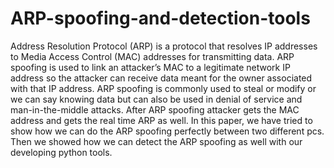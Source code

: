 # ARP-spoofing-and-detection-tools
Address Resolution Protocol (ARP) is a protocol that resolves IP addresses to Media Access Control (MAC) addresses for transmitting data. ARP spoofing is used to link an attacker’s MAC to a legitimate network IP address so the attacker can receive data meant for the owner associated with that IP address. ARP spoofing is commonly used to steal or modify or we can say knowing data but can also be used in denial of service and man-in-the-middle attacks. After ARP spoofing attacker gets the MAC address and gets the real time ARP as well. In this paper, we have tried to show how we can do the ARP spoofing perfectly between two different pcs. Then we showed how we can detect the ARP spoofing as well with our developing python tools.

